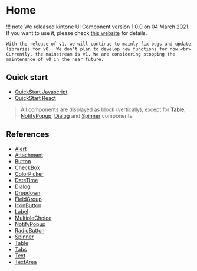 # Home
!!! note
    We released kintone UI Component version 1.0.0 on 04 March 2021.
    If you want to use it, please check <a target="_blank" href="https://kintone-ui-component.netlify.app/">this website</a> for details.

    With the release of v1, we will continue to mainly fix bugs and update libraries for v0.  We don't plan to develop new functions for now.<br>
    Currently, the mainstream is v1. We are considering stopping the maintenance of v0 in the near future.

## Quick start
* [QuickStart Javascript](Getting-Started/QuickStart-Javascript)
* [QuickStart React](Getting-Started/QuickStart-React)

> All components are displayed as block (vertically), except for [Table](Reference/Table), [NotifyPopup](Reference/NotifyPopup), [Dialog](Reference/Dialog) and [Spinner](Reference/Spinner) components.

## References
* [Alert](Reference/Alert)
* [Attachment](Reference/Attachment)
* [Button](Reference/Button)
* [CheckBox](Reference/CheckBox)
* [ColorPicker](Reference/ColorPicker)
* [DateTime](Reference/DateTime)
* [Dialog](Reference/Dialog)
* [Dropdown](Reference/Dropdown)
* [FieldGroup](Reference/FieldGroup)
* [IconButton](Reference/IconButton)
* [Label](Reference/Label)
* [MultipleChoice](Reference/MultipleChoice)
* [NotifyPopup](Reference/NotifyPopup)
* [RadioButton](Reference/RadioButton)
* [Spinner](Reference/Spinner)
* [Table](Reference/Table)
* [Tabs](Reference/Tabs)
* [Text](Reference/Text)
* [TextArea](Reference/TextArea)
